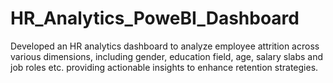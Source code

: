 # HR_Analytics_PoweBI_Dashboard
Developed an HR analytics dashboard to analyze employee attrition across various dimensions, including gender, education field, age, salary slabs and  job roles etc. providing actionable insights to enhance retention strategies.
